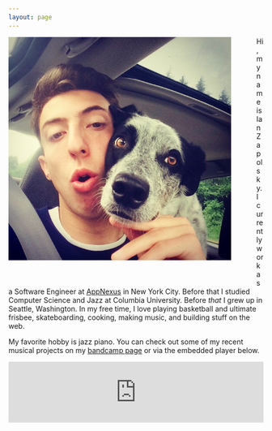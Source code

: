 ```yaml
---
layout: page
---
```


<style>
#ian-image {
  max-width: 100%;
  float: left;
  margin-right: 50px;
  margin-bottom: 50px;
}
@media (max-width: 780px) {
  #ian-image {
    float: none;
    clear: both;
    margin-right: 0px;
    margin-bottom: 0px;
  }
}
#player-container {
  text-align: center;
  width: 100%;
}
#player-iframe {
  max-width: 700px;
}
</style>

<div style="max-width:440px">
  <img id="ian-image" src="/assets/ian_king.jpg">
</div>

Hi, my name is Ian Zapolsky.
I currently work as a Software Engineer at <a href="http://www.appnexus.com/">AppNexus</a> in New York City.
Before that I studied Computer Science and Jazz at Columbia University.
Before _that_ I grew up in Seattle, Washington.
In my free time, I love playing basketball and ultimate frisbee, skateboarding, cooking, making music, and building stuff on the web.

My favorite hobby is jazz piano.
You can check out some of my recent musical projects on my [bandcamp page](https://ianzapolsky.bandcamp.com/) or via the embedded player below.

<div id="player-container">
  <iframe id="player-iframe" align="center" style="border: 0; width: 100%; margin: auto; height: 120px;" src="https://bandcamp.com/EmbeddedPlayer/album=3843758358/size=large/bgcol=ffffff/linkcol=0687f5/tracklist=false/artwork=small/transparent=true/" seamless><a href="http://ianzapolsky.bandcamp.com/album/senior-recital">Senior Recital by Ian Zapolsky</a></iframe>
</div>



